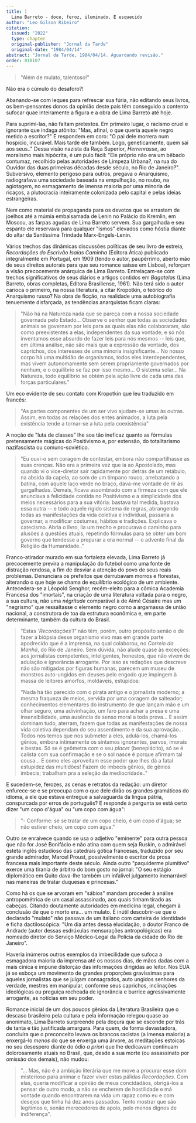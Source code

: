 ```yaml
---
title: |
  Lima Barreto - doce, feroz, iluminado. E esquecido
author: "Leo Gilson Ribeiro"
citation:
  issued: "2022"
  type: chapter
  original-publisher: "Jornal da Tarde"
  original-date: "1984/04/14"
abstract: "Jornal da Tarde, 1984/04/14. Aguardando revisão."
order: 010107
---
```


> "Além de mulato, talentoso!"

Não era o cúmulo do desaforo?!

Abanando-se com leques para refrescar sua fúria, não editando seus livros, os bem-pensantes donos da opinião deste país têm conseguido a contento sufocar quae inteiramente a figura e a obra de Lima Barreto até hoje.

Para suprimi-las, não faltam pretextos. Em primeiro lugar, o racismo cruel e ignorante que indaga atônito: "Mas, afinal, o que queria aquele negro metido a escritor?" E respondem em coro: "O pai dele morrera num hospício, incurável. Mais tarde ele também. Logo, geneticamente, quem sai aos seus.." Dessa visão nazista da Raça Superior, *Herrenrasse*, ao moralismo mais hipócrita, é um pulo fácil: "Ele próprio não era um bêbado contumaz, recolhido pelas autoridades de Limpeza Urbana?, na rua do Ouvidor das duas primeiras décadas desde século, no Rio de Janeiro?". Subversivo, elemento perigoso para outros, pregava o Anarquismo, radiografava uma sociedade baseada na empulhação, no roubo, na agiotagem, no esmagamento de imensa maioria por uma minoria de ricaços, a plutocracia inteiramente colonizada pelo capital e pelas ideias estrangeiras.

Nem como material de propaganda para os devotos que se arrastam de joelhos até a múmia embalsamada de Lenin no Palácio do Kremlin, em Moscou, as farpas agudas de Lima Barreto servem. Sua gargalhada e seu espanto ele reservava para qualquer "ismos" elevados como hóstia diante do altar da Santíssima Trindade Marx-Engels-Lenin.

Vários trechos das dinâmicas discussões políticas de seu livro de estreia, *Recordações do Escrivão Isaías Caminha* (Editora Ática) publicado integralmente em Portugal, em 1909 (tendo o autor, paupérrimo, aberto mão de seus direitos autorais para que seu romance saísse em Lisboa), reforçam a visão precocemente anárquica de Lima Barreto. Entrelaçam-se com trechos significativos de seus diários e artigos contidos em *Bagatelas* (Lima Barreto, obras completas, Editora Brasiliense, 1961). Não terá sido o autor carioca o primeiro, na nossa literatura, a citar Kropotkin, o teórico do Anarquismo russo? Na obra de ficção, na realidade uma autobiografia tenuemente disfarçada, as tendências anarquistas ficam claras:

> "Não há na Natureza nada que se pareça com a nossa sociedade governada pelo Estado... Observe o senhor que todas as sociedades animais se governam por leis para as quais elas não colaboraram, são como preexistentes a elas, independentes da sua vontade; e só nós inventamos esse absurdo de fazer leis para nós mesmos -- leis que, em última análise, não são mais que a expressão da vontade, dos caprichos, dos interesses de uma minoria insignificante... No nosso corpo há uma multidão de organismos, todos eles interdependentes, mas vivem autonomamente sem serem propriamente governados por nenhum, e o equilíbrio se faz por isso mesmo... O sistema solar... Na Natureza, todo equilíbrio se obtém pela ação livre de cada uma das forças particulares."

Um eco evidente de seu contato com Kropotkin que leu traduzido em francês:

> "As partes componentes de um ser vivo ajudam-se umas às outras. Assim, em todas as relações dos entes animados, a luta pela existência tende a tornar-se a luta pela coexistência"

A noção de "luta de classes" lhe soa tão ineficaz quanto as fórmulas pretensamente mágicas do Positivismo e, por extensão, do totalitarismo nazifascista ou comuno-soviético.

> "Eu ouvi-o sem coragem de contestar, embora não compartilhasse as suas crenças. Não era a primeira vez que ia ao Apostolado, mas quando vi o vice-diretor sair rapidamente por detrás de um retábulo, na absida da capela, ao som de um tímpano rouco, arrebatando a batina, com aquele laço verde no braço, dava-me vontade de rir às gargalhadas. Demais, ficava assombrado com a firmeza com que ele anunciava a felicidade contida no Positivismo e a simplicidade dos meios necessários para a sua vitória: bastava tal medida, bastava essa outra -- e todo aquele rígido sistema de regras, abrangendo todas as manifestações da vida coletiva e individual, passaria a governar, a modificar costumes, hábitos e tradições. Explicava o catecismo. Abria o livro, lia um trecho e procurava o caminho para alusões a questões atuais, repetindo fórmulas para se obter um bom governo que tendesse a preparar a era normal -- o advento final da Religião da Humanidade.."

Franco-atirador murado em sua fortaleza elevada, Lima Barreto já precocemente previra a manipulação do futebol como uma fonte de distração rendosa, a fim de desviar a atenção do povo de seus reais problemas. Denunciara os prefeitos que derrubavam morros e florestas, alterando o que hoje se chama de equilíbrio ecológico de um ambiente. Antecedera-se a Léopold Senghor, recém-eleito para a cômica Academia Francesa dos "imortais", na criação de uma literatura voltada para o negro, a sua cultura, não uma *négritude* comparável à de Aimé Césaire mas um "negrismo" que ressaltasse o elemento negro como a argamassa de união nacional, a construtora de toa da estrutura econômica e, em parte determinante, também da cultura do Brasil.

> "Estas *'Recordações'I"* não têm, porém, outro propósito senão o de fazer a biópsia desse organismo vivo mas em grande parte apodrecido que é a imprensa, na qual colaborou, no *Correio da Manhã*, do Rio de Janeiro. Sem dúvida, não alude quase às exceções: aos jornalistas competentes, inteligentes, honestos, que não vivem de adulação e ignorância arrogante. Por isso as redações que descreve não são mitigadas por figuras humanas, parecem um museu de monstros auto-ungidos em deuses pelo engodo que impingem à massa de leitores amorfos, moldáveis, estúpidos: 
>
> "Nada há tão parecido com o pirata antigo e o jornalista moderno; a mesma fraqueza de meios, servida por uma coragem de salteador; conhecimentos elementares do instrumento de que lançam mão e um olhar seguro, uma adivinhação, um faro para achar a presa e uma insensibilidade, uma ausência de senso moral a toda prova... E assim dominam tudo, aterram, fazem que todas as manifestações de nossa vida coletiva dependam do seu assentimento e da sua aprovação... Todos nós temos que nos submeter a eles, adulá-los, chamá-los gênios, embora intimamente os sintamos ignorantes, parvos, imorais e bestas. Só se é geômetra com o seu *placet* (beneplácito), só se é calista com sua confirmação e se o sol nasce é porque afirmam tal cousa... E como eles aproveitam esse poder que lhes dá a fatal estupidez das multidões! Fazem de imbecis gênios, de gênios imbecis; trabalham pra a seleção da mediocridade.."

E sucedem-se, ferozes, as cenas e retratos da redação: um diretor enfurece-se e se preocupa com o que dele dirão os grandes gramáticos do idioma, a ele que estava entregue a salvaguarda da língua pátria, conspurcada por erros de português? E responde à pergunta se está certo dizer "um copo d'água" ou "um copo com água":

> "- Conforme: se se tratar de um copo cheio, é um copo d'água; se não estiver cheio, um copo com água."

Outro se enraivece quando se usa o adjetivo "eminente" para outra pessoa que não for José Bonifácio e não atina com quem seja Ruskin, o admirável esteta inglês estudioso das catedrais gótica francesas, traduzido por seu grande admirador, Marcel Proust, possivelmente o escritor de prosa francesa mais importante deste século. Ainda outro "paquiderme plumitivo" exerce uma tirania de árbitro do bom gosto no jornal: "O seu estágio diplomático em Quito dava-lhe também um infalível julgamento inenarrável nas maneiras de tratar duquesas e princesas."

Como há os que se arvoram em "sábios" mandam proceder à análise antropométrica de um casal assassinado, aos quais tinham tirado as cabeças. Citando doutamente autoridades em medicina legal, chegam à conclusão de que o morto era... um mulato. É inútil descobrir-se que o declarado "mulato" não passava de um italiano com carteira de identidade e ficha dactiloscópica: "Um dia antes dessa elucidação, o doutor Franco de Andrade (autor dessas esdrúxulas mensurações antropológicas) era nomeado diretor do Serviço Médico-Legal da Polícia da cidade do Rio de Janeiro".

Haveria inúmeros outros exemplos da imbecilidade que sufoca a esmagadora maioria da imprensa até os nossos dias, de mãos dadas com a mais cínica e impune distorção das informações dirigidas ao leitor. Nos EUA já se esboça um movimento de grandes proporções gravíssimas para aqueles jornalistas que se julgam consagrados, auto ungidos senhores da verdade, mestres em manipular, conforme seus caprichos, inclinações ideológicas ou preguiça recheada de ignorância e burrice agressivamente arrogante, as notícias em seu poder.

Romance inicial de um dos poucos gênios da Literatura Brasileira que o descaso brasileiro pela cultura e pela informação relegou quase ao anonimato, Lima Barreto surpreende pela doçura que se esconde por trás de tanta e tão justificada amargura. Para quem, de forma devastadora, concluíra que o preconceito levava os brancos racistas (a imensa maioria) a enxergá-lo *menos* do que se enxerga uma árvore, as meditações estoicas no seu desespero diante do ódio *a priori* que lhe dedicavam continuam dolorosamente atuais no Brasil, que, desde a sua morte (ou assassinato por omissão dos demais), não mudou:

> "... Mas, não é a ambição literária que me move a procurar esse dom misterioso para animar e fazer viver estas pálidas *Recordações*. Com elas, queria modificar a opinião de meus concidadãos, obrigá-los a pensar de outro modo, a não se encherem de hostilidade e má vontade quando encontrarem na vida um rapaz como eu e com desejos que tinha há dez anos passados. Tento mostrar que são legítimos e, senão merecedores de apoio, pelo menos dignos de indiferença".


